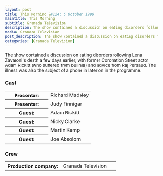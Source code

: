 ```yaml
---
layout: post
title: This Morning &#124; 5 October 1999
maintitle: This Morning
subtitle: Granada Television
description: The show contained a discussion on eating disorders following Lena Zavaroni's death a few days earlier.
media: Granada Television
post_description: The show contained a discussion on eating disorders following Lena Zavaroni's death a few days earlier.
categories: [Granada Television]
---
```


The show contained a discussion on eating disorders following Lena Zavaroni's death a few days earlier, with former Coronation Street actor Adam Rickitt (who suffered from bulimia) and advice from Raj Persaud. The illness was also the subject of a phone in later on in the programme.

### Cast
<table>
<tr><th style="width:50%;">Presenter:</th><td style="width:50%;">Richard Madeley</td></tr>
<tr><th>Presenter:</th><td>Judy Finnigan</td></tr>
<tr><th>Guest:</th><td>Adam Rickitt</td></tr>
<tr><th>Guest:</th><td>Nicky Clarke</td></tr>
<tr><th>Guest:</th><td>Martin Kemp</td></tr>
<tr><th>Guest:</th><td>Joe Absolom</td></tr>
</table>

### Crew
<table>
<tr><th style="width:50%;">Production company:</th><td style="width:50%;">Granada Television</td></tr>
</table>

